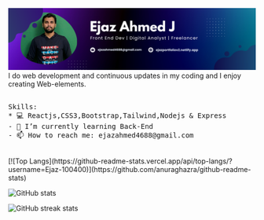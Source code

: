 
<img src='Purple Gradient Digital Marketing LinkedIn Banner.png' width='900'/>                
<!-- ![Profile views](https://gpvc.arturio.dev/Ejaz-100400)   -->
I do web development and continuous updates in my coding and I enjoy creating Web-elements.
<pre> 
Skills: 
* 💻 Reactjs,CSS3,Bootstrap,Tailwind,Nodejs & Express 
- 🌱 I’m currently learning Back-End   
- 📫 How to reach me: ejazahmed4688@gmail.com  

</pre>
<!-- <video src="https://github.com/Ejaz-100400/media/blob/main/ejaportfolio.mp4"></video> -->
<!-- [![trophy](https://github-profile-trophy.vercel.app/?username=Ejaz-100400)](https://github.com/ryo-ma/github-profile-trophy) -->
[![Top Langs](https://github-readme-stats.vercel.app/api/top-langs/?username=Ejaz-100400)](https://github.com/anuraghazra/github-readme-stats)

![GitHub stats](https://github-readme-stats.vercel.app/api?username=Ejaz-100400&show_icons=true)  

![GitHub streak stats](https://github-readme-streak-stats.herokuapp.com/?user=Ejaz-100400)  
<!--![GitHub Activity Graph](https://activity-graph.herokuapp.com/graph?username=Ejaz-100400) --> 


